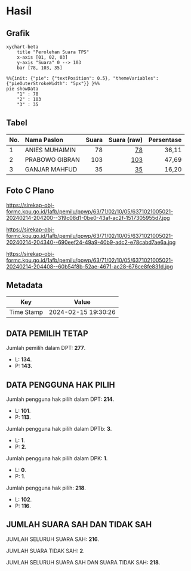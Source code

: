 # Hasil

## Grafik

```mermaid
xychart-beta
    title "Perolehan Suara TPS"
    x-axis [01, 02, 03]
    y-axis "Suara" 0 --> 103
    bar [78, 103, 35]
```

```mermaid
%%{init: {"pie": {"textPosition": 0.5}, "themeVariables": {"pieOuterStrokeWidth": "5px"}} }%%
pie showData
    "1" : 78
    "2" : 103
    "3" : 35
```

## Tabel

| No. | Nama Paslon    | Suara | Suara (raw) | Persentase |
|:--- |:-------------- | -----:| -----------:| ----------:|
| 1   | ANIES MUHAIMIN | 78    | [78][p-1]   | 36,11      |
| 2   | PRABOWO GIBRAN | 103   | [103][p-2]  | 47,69      |
| 3   | GANJAR MAHFUD  | 35    | [35][p-3]   | 16,20      |


[p-1]: https://github.com/gigit-pemilu/pemilu-2024-63-kalimantan-selatan/blob/main/pilpres/hitung-suara/sub/63-kalimantan-selatan/sub/71-kota-banjarmasin/sub/02-banjarmasin-timur/sub/1005-sungai-lulut/sub/021-tps/sub/paslon-1.txt
[p-2]: https://github.com/gigit-pemilu/pemilu-2024-63-kalimantan-selatan/blob/main/pilpres/hitung-suara/sub/63-kalimantan-selatan/sub/71-kota-banjarmasin/sub/02-banjarmasin-timur/sub/1005-sungai-lulut/sub/021-tps/sub/paslon-2.txt
[p-3]: https://github.com/gigit-pemilu/pemilu-2024-63-kalimantan-selatan/blob/main/pilpres/hitung-suara/sub/63-kalimantan-selatan/sub/71-kota-banjarmasin/sub/02-banjarmasin-timur/sub/1005-sungai-lulut/sub/021-tps/sub/paslon-3.txt

## Foto C Plano

https://sirekap-obj-formc.kpu.go.id/1afb/pemilu/ppwp/63/71/02/10/05/6371021005021-20240214-204200--319c08d1-0be0-43af-ac2f-1517305955d7.jpg

https://sirekap-obj-formc.kpu.go.id/1afb/pemilu/ppwp/63/71/02/10/05/6371021005021-20240214-204340--690eef24-49a9-40b9-adc2-e78cabd7ae6a.jpg

https://sirekap-obj-formc.kpu.go.id/1afb/pemilu/ppwp/63/71/02/10/05/6371021005021-20240214-204408--60b54f8b-52ae-4671-ac28-676ce8fe831d.jpg


## Metadata

| Key        | Value               |
| ---------- | ------------------- |
| Time Stamp | 2024-02-15 19:30:26 |


## DATA PEMILIH TETAP

Jumlah pemilih dalam DPT: **277**.
 * L: **134**.
 * P: **143**.

## DATA PENGGUNA HAK PILIH

Jumlah pengguna hak pilih dalam DPT: **214**.
 * L: **101**.
 * P: **113**.

Jumlah pengguna hak pilih dalam DPTb: **3**.
 * L: **1**.
 * P: **2**.

Jumlah pengguna hak pilih dalam DPK: **1**.
 * L: **0**.
 * P: **1**.

Jumlah pengguna hak pilih: **218**.
 * L: **102**.
 * P: **116**.

## JUMLAH SUARA SAH DAN TIDAK SAH

JUMLAH SELURUH SUARA SAH: **216**.

JUMLAH SUARA TIDAK SAH: **2**.

JUMLAH SELURUH SUARA SAH DAN SUARA TIDAK SAH: **218**.



